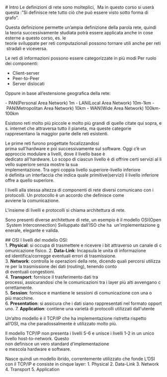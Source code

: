 # Intro
Le definizioni di rete sono molteplici, 
Ma in questo corso si userà questa :”Si definisce rete tutto ciò che può essere visto sotto forma di grafo”.

Questa definizione permette un’ampia definizione della parola rete, quindi la teoria successivamente studiata potrà essere applicata anche in cose esterne a questo corso, es. le teorie sviluppate per reti computazionali possono tornare utili anche per reti stradali e viceversa.

Le reti di informazioni possono essere categorizzate in più modi
Per ruolo dei componenti:

- Client-server
- Peer-to-Peer
- Server dislocati

Oppure in base all’estensione geografica della rete:

- PAN(Personal Area Network) 1m
- LAN(Local Area Network) 10m-1km
- PAN(Metropolitan Area Network) 10km
- WAN(Wide Area Network) 100km-100km

Esistono reti molto più piccole e molto più grandi di quelle citate qui sopra, es. internet che attraversa tutto il pianeta, ma queste categorie rappresentano la maggior parte delle reti esistenti.

Le prime reti furono progettate focalizzandosi prima sull'hardware e poi successivamente sul software. Oggi c’è un approccio modulare a livelli, dove il livello base è dedicato all'hardware. Lo scopo di ciascun livello è di offrire certi servizi al livello superiore senza mostre la sua implementazione. Tra ogni coppia livello superiore-livello inferiore è definita un interfaccia che indica quale primitive(servizi) il livello inferiore offre a quello superiore.

I livelli alla stessa altezza di componenti di rete diversi comunicano con i protocolli. Un protocollo è un accordo che definisce come avviene la comunicazione.

L'insieme di livelli e protocolli si chiama architettura di rete.

Sono presenti diverse architetture di rete, un esempio è il modello OSI(Open System Interconnection) Sviluppato dall'ISO che ha  un'implementazione generale, elegante e valida.

## OSI
I livelli del modello OSI:
1. **Physical**: si occupa di trasmettere e ricevere i bit attraverso un canale di comunicazione fisico.
2. **Data-Link**: Incapsula le unita di informazione ed identifica/corregge eventuali errori di trasmissione.
3. **Network**: controlla le operazioni della rete, dicendo quali percorsi utilizzare per la trasmissione dei dati (routing), tenendo conto di eventuali congestioni.<br>
4. **Transport**: fornisce il trasferimento dati tra processi, assicurandosi che le comunicazioni tra i layer più alti avvengano correttamente.
5. **Session**: fornisce e mantiene le sessioni di comunicazione con una o più macchine.
6. **Presentation**: si assicura che i dati siano rappresentati nel formato opportuno.
7. **Application**: contiene una varietà di protocolli utilizzati dall'utente

Un’altro modello è il TCP/IP che ha implementazione ristretta rispetto all’OSI, ma che paradossalmente è utilizzato molto più.

Il modello TCP/IP non presenta i livelli 5-6 e unisce i livelli 1-2 in un unico livello host-to-network. Questo non definisce un vero standard d’implementazione  e mescola hardware e software.

Nasce quindi un modello ibrido, correntemente utilizzato che fonde L’OSI con il TCP/IP e consiste in cinque layer:
1. Physical
2. Data-Link
3. Network
4. Transport
5. Application
